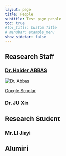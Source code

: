 ```yaml
---
layout: page
title: People
subtitle: Test page people
toc: true
#toc_title: Custom Title
# menubar: example_menu
show_sidebar: false
---
```


## Reasearch Staff

### [Dr. Haider ABBAS](https://www.haider.website/)
![Dr. Abbas](https://publons.com/media/thumbs/academic/photos/3c1737d2-f774-4242-bb02-24fc2df9be62.png.200x200_q95_crop_detail_upscale.png)

[Google Scholar](https://scholar.google.com/citations?user=Gr-rIZIAAAAJ&hl=en)

### Dr. JU Xin

## Research Student

### Mr. LI Jiayi

## Alumini

